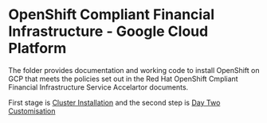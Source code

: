 # OpenShift Compliant Financial Infrastructure - Google Cloud Platform

The folder provides documentation and working code to install OpenShift on GCP that meets the policies set out in the Red Hat OpenShift Cmpliant Financial Infrastructure Service Accelartor documents. 

First stage is [Cluster Installation](/cluster_installation) and the second step is [Day Two Customisation](/day2_customisation)